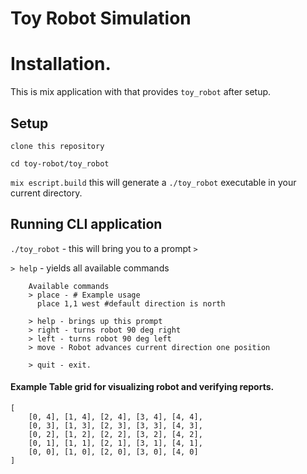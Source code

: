 # Toy Robot Simulation

# Installation.

This is mix application with that provides `toy_robot` after setup.


## Setup

`clone this repository`

`cd toy-robot/toy_robot`

`mix escript.build` this will generate a `./toy_robot` executable in your current directory.

## Running CLI application

`./toy_robot` - this will bring you to a prompt
`>`

`> help` - yields all available commands
```
    Available commands
    > place - # Example usage
      place 1,1 west #default direction is north

    > help - brings up this prompt
    > right - turns robot 90 deg right
    > left - turns robot 90 deg left
    > move - Robot advances current direction one position

    > quit - exit.
```


#### Example Table grid for visualizing robot and verifying reports.
```
[
    [0, 4], [1, 4], [2, 4], [3, 4], [4, 4],
    [0, 3], [1, 3], [2, 3], [3, 3], [4, 3],
    [0, 2], [1, 2], [2, 2], [3, 2], [4, 2],
    [0, 1], [1, 1], [2, 1], [3, 1], [4, 1],
    [0, 0], [1, 0], [2, 0], [3, 0], [4, 0]
]
```